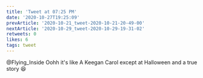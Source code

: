 ```yaml
---
title: 'Tweet at 07:25 PM'
date: '2020-10-27T19:25:09'
prevArticle: '2020-10-21_tweet-2020-10-21-20-49-00'
nextArticle: '2020-10-29_tweet-2020-10-29-19-31-02'
retweets: 0
likes: 6
tags: tweet
---
```

@Flying_Inside Oohh it's like A Keegan Carol except at Halloween and a true story 😆